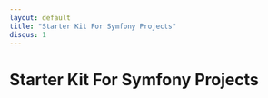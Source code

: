 ```yaml
---
layout: default
title: "Starter Kit For Symfony Projects"
disqus: 1
---
```


# Starter Kit For Symfony Projects



